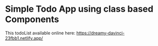 # Simple Todo App using class based Components


This todoList available online here: https://dreamy-davinci-23fbb1.netlify.app/

